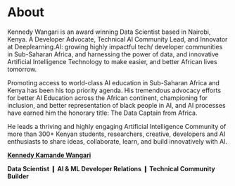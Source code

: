 # About

Kennedy Wangari is an award winning Data Scientist based in Nairobi, Kenya. A Developer Advocate, Technical AI Community Lead, and Innovator at Deeplearning.AI: growing highly impactful tech/ developer communities in Sub-Saharan Africa, and harnessing the power of data, and innovative Artificial Intelligence Technology to make easier, and better African lives tomorrow.

Promoting access to world-class AI education in Sub-Saharan Africa and Kenya has been his top priority agenda. His tremendous advocacy efforts for better AI Education across the African continent, championing for inclusion, and better representation of black people in AI, and AI processes have earned him the honorary title: The Data Captain from Africa.

He leads a thriving and highly engaging Artificial Intelligence Community of more than 300+ Kenyan students, researchers, creative, developers and AI enthusiasts to share ideas, collaborate, learn, and build innovatively with AI.


 [**Kennedy Kamande Wangari**](https://www.linkedin.com/in/kennedykwangari/)
 
**Data Scientist ❙ AI & ML Developer Relations ❙ Technical Community Builder**

